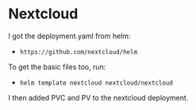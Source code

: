 # Nextcloud

I got the deployment.yaml from helm:
- `https://github.com/nextcloud/helm`

To get the basic files too, run:
- `helm template nextcloud nextcloud/nextcloud`

I then added PVC and PV to the nextcloud deployment.
